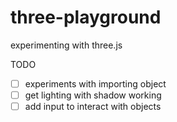 # three-playground

experimenting with three.js

TODO

- [ ] experiments with importing object
- [ ] get lighting with shadow working
- [ ] add input to interact with objects
